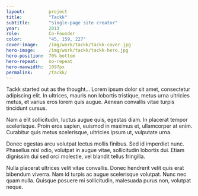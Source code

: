 ```yaml
---
layout:         project
title:          "Tackk"
subtitle:       "Single-page site creator"
year:           2013
role:           Co-Founder
color:          "45, 159, 227"
cover-image:    /img/work/tackk/tackk-cover.jpg
hero-image:     /img/work/tackk/tackk-hero.jpg
hero-position:  70% bottom
hero-repeat:    no-repeat
hero-maxwidth:  1097px
permalink:      /tackk/
---
```


Tackk started out as the thought... Lorem ipsum dolor sit amet, consectetur adipiscing elit. In ultrices, mauris non lobortis tristique, metus urna ultricies metus, et varius eros lorem quis augue. Aenean convallis vitae turpis tincidunt cursus.

Nam a elit sollicitudin, luctus augue quis, egestas diam. In placerat tempor scelerisque. Proin eros sapien, euismod in maximus et, ullamcorper at enim. Curabitur quis metus scelerisque, ultricies ipsum ut, vulputate urna.

Donec egestas arcu volutpat lectus mollis finibus. Sed id imperdiet nunc. Phasellus nisl odio, volutpat in augue vitae, sollicitudin lobortis dui. Etiam dignissim dui sed orci molestie, vel blandit tellus fringilla.

Nulla placerat ultrices velit vitae convallis. Donec hendrerit velit quis erat bibendum viverra. Nam id turpis ac augue scelerisque volutpat. Nunc nec quam nulla. Quisque posuere mi sollicitudin, malesuada purus non, volutpat neque.